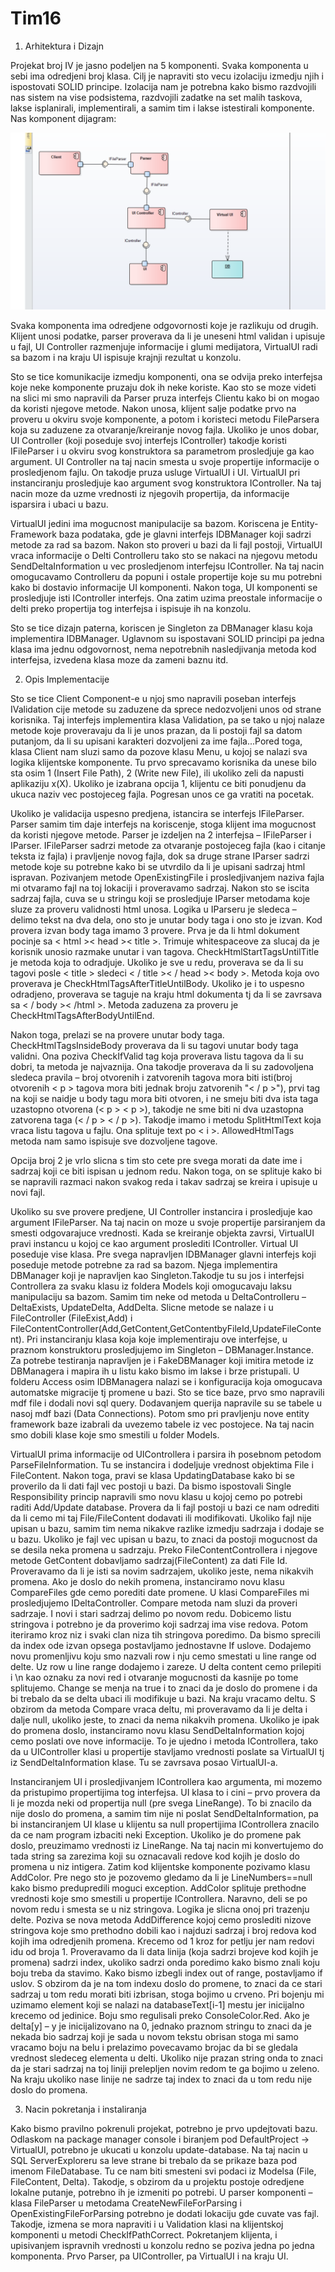 # Tim16

1. Arhitektura i Dizajn

Projekat broj IV je jasno podeljen na 5 komponenti. Svaka komponenta u sebi ima odredjeni broj klasa. Cilj je napraviti sto vecu izolaciju izmedju njih i ispostovati SOLID principe. Izolacija nam je potrebna kako bismo razdvojili nas sistem na vise podsistema, razdvojili zadatke na set malih taskova, lakse isplanirali, implementirali, a samim tim i lakse istestirali komponente.
Nas komponent dijagram: 

<img src="Projekat IV - Tim16.png">

Svaka komponenta ima odredjene odgovornosti koje je razlikuju od drugih. Klijent unosi podatke, parser proverava da li je uneseni html validan i upisuje u fajl, UI Controller razmenjuje informacije i glumi medijatora, VirtualUI radi sa bazom i na kraju UI ispisuje krajnji rezultat u konzolu.

Sto se tice komunikacije izmedju komponenti, ona se odvija preko interfejsa koje neke komponente pruzaju dok ih neke koriste. Kao sto se moze videti na slici mi smo napravili da Parser pruza interfejs Clientu kako bi on mogao da koristi njegove metode. Nakon unosa, klijent salje podatke prvo na proveru u okviru svoje komponente, a potom i koristeci metodu FileParsera koja su zaduzene za otvaranje/kreiranje novog fajla. Ukoliko je unos dobar, UI Controller (koji poseduje svoj interfejs IController) takodje koristi IFileParser i u okviru svog konstruktora sa parametrom prosledjuje ga kao argument. UI Controller na taj nacin smesta u svoje propertije informacije o prosledjenom fajlu. On takodje pruza usluge VirtualUI i UI. VirtualUI pri instanciranju prosledjuje kao argument svog konstruktora IController. Na taj nacin moze da uzme vrednosti iz njegovih propertija, da informacije isparsira i ubaci u bazu. 

VirtualUI jedini ima mogucnost manipulacije sa bazom. Koriscena je Entity-Framework baza podataka, gde je glavni interfejs IDBManager koji sadrzi metode za rad sa bazom. Nakon sto proveri u bazi da li fajl postoji, VirtualUI vraca informacije o Delti Controlleru tako sto se nakaci na njegovu metodu SendDeltaInformation u vec prosledjenom interfejsu IController. Na taj nacin omogucavamo Controlleru da popuni i ostale propertije koje su mu potrebni kako bi dostavio informacije UI komponenti.  Nakon toga, UI komponenti se prosledjuje isti IController interfejs. Ona zatim uzima preostale informacije o delti preko propertija tog interfejsa i ispisuje ih na konzolu.

Sto se tice dizajn paterna, koriscen je Singleton za DBManager klasu koja implementira IDBManager. Uglavnom su ispostavani SOLID principi pa jedna klasa ima jednu odgovornost, nema nepotrebnih nasledjivanja metoda kod interfejsa, izvedena klasa moze da zameni baznu itd.




2. Opis Implementacije

Sto se tice Client Component-e u njoj smo napravili poseban interfejs IValidation cije metode su zaduzene da sprece nedozvoljeni unos od strane korisnika. Taj interfejs implementira klasa Validation, pa se tako u njoj nalaze metode koje proveravaju da li je unos prazan, da li postoji fajl sa datom putanjom, da li su upisani karakteri dozvoljeni za ime fajla...Pored toga, klasa Client nam sluzi samo da pozove klasu Menu, u kojoj se nalazi sva logika klijentske komponente. Tu prvo sprecavamo korisnika da unese bilo sta osim 1 (Insert File Path), 2 (Write new File), ili ukoliko zeli da napusti aplikaziju x(X). Ukoliko je izabrana opcija 1, klijentu ce biti ponudjenu da ukuca naziv vec postojeceg fajla. Pogresan unos ce ga vratiti na pocetak. 

Ukoliko je validacija uspesno predjena, istancira se interfejs IFileParser. Parser samim tim daje interfejs na koriscenje, stoga klijent ima mogucnost da koristi njegove metode. Parser je izdeljen na 2 interfejsa – IFileParser i IParser. IFileParser sadrzi metode za otvaranje postojeceg fajla (kao i citanje teksta iz fajla) i pravljenje novog fajla, dok sa druge strane IParser sadrzi metode koje su potrebne kako bi se utvrdilo da li je upisani sadrzaj html ispravan.  Pozivanjem metode OpenExistingFile i prosledjivanjem naziva fajla mi otvaramo fajl na toj lokaciji i proveravamo sadrzaj. Nakon sto se iscita sadrzaj fajla, cuva se u stringu koji se prosledjuje IParser metodama koje sluze za proveru validnosti html unosa. Logika u IParseru je sledeca – delimo tekst na dva dela, ono sto je unutar body taga i ono sto je izvan. Kod provera izvan body taga imamo 3 provere. Prva je da li html dokument pocinje sa < html >< head >< title >. Trimuje whitespaceove za slucaj da je korisnik unosio razmake unutar i van tagova. CheckHtmlStartTagsUntilTitle je metoda koja to odradjuje. Ukoliko je sve u redu, proverava se da li su tagovi posle < title > sledeci < / title >< / head >< body >. Metoda koja ovo proverava je CheckHtmlTagsAfterTitleUntilBody. Ukoliko je i to uspesno odradjeno, proverava se taguje na kraju html dokumenta tj da li se zavrsava sa < / body >< /html >. Metoda zaduzena za proveru je CheckHtmlTagsAfterBodyUntilEnd. 

Nakon toga, prelazi se na provere unutar body taga. CheckHtmlTagsInsideBody proverava da li su tagovi unutar body taga validni. Ona poziva CheckIfValid tag koja proverava listu tagova da li su dobri, ta metoda je najvaznija. Ona takodje proverava da li su zadovoljena sledeca pravila – broj otvorenih i zatvorenih tagova mora biti isti(broj otvorenih < p > tagova mora biti jednak broju zatvorenih "< / p >"), prvi tag na koji se naidje u body tagu mora biti otvoren, i ne smeju biti dva ista taga uzastopno otvorena (< p > < p >), takodje ne sme biti ni dva uzastopna zatvorena taga (< / p > < / p >). 
Takodje imamo i metodu SplitHtmlText koja vraca listu tagova u fajlu. Ona splituje text po < i >. AllowedHtmlTags metoda nam samo ispisuje sve dozvoljene tagove. 

Opcija broj 2 je vrlo slicna s tim sto cete pre svega morati da date ime i sadrzaj koji ce biti ispisan u jednom redu. Nakon toga, on se splituje kako bi se napravili razmaci nakon svakog reda i takav sadrzaj se kreira i upisuje u novi fajl. 

Ukoliko su sve provere predjene, UI Controller instancira i prosledjuje kao argument IFileParser. Na taj nacin on moze u svoje propertije parsiranjem da smesti odgovarajuce vrednosti. Kada se kreiranje objekta zavrsi, VirtualUI pravi instancu u kojoj ce kao argument proslediti IController. Virtual UI poseduje vise klasa. Pre svega napravljen IDBManager glavni interfejs koji poseduje metode potrebne za rad sa bazom. Njega implementira DBManager koji je napravljen kao Singleton.Takodje tu su jos i interfejsi Controllera za svaku klasu iz foldera Models koji omogucavaju laksu manipulaciju sa bazom. Samim tim neke od metoda u DeltaControlleru – DeltaExists, UpdateDelta, AddDelta. Slicne metode se nalaze i u FileController (FileExist,Add) i FileContentController(Add,GetContent,GetContentbyFileId,UpdateFileContent). Pri instanciranju klasa koja koje implementiraju ove interfejse, u praznom konstruktoru prosledjujemo im Singleton – DBManager.Instance.
Za potrebe testiranja napravljen je i FakeDBManager koji imitira metode iz DBManagera i mapira ih u listu kako bismo im lakse i brze pristupali. U folderu Access osim IDBManagera nalazi se i konfiguracija koja omogucava automatske migracije tj promene u bazi. Sto se tice baze, prvo smo napravili mdf file i dodali novi sql query. Dodavanjem querija napravile su se tabele u nasoj mdf bazi (Data Connections). Potom smo pri pravljenju nove entity framework baze izabrali da uvezemo tabele iz vec postojece. Na taj nacin smo dobili klase koje smo smestili u folder Models. 

VirtualUI prima informacije od UIControllera i parsira ih posebnom petodom ParseFileInformation. Tu se instancira i dodeljuje vrednost objektima File i FileContent. Nakon toga, pravi se klasa UpdatingDatabase kako bi se proverilo da li dati fajl vec postoji u bazi. Da bismo ispostovali Single Responsibility princip napravili smo novu klasu u kojoj cemo po potrebi raditi Add/Update database. Provera da li fajl postoji u bazi ce nam odrediti da li cemo mi taj File/FileContent dodavati ili modifikovati. Ukoliko fajl nije upisan u bazu,  samim tim nema nikakve razlike izmedju sadrzaja i dodaje se u bazu. 
Ukoliko je fajl vec upisan u bazu, to znaci da postoji mogucnost da se desila neka promena u sadrzaju. Preko FileContentControllera i njegove metode GetContent dobavljamo sadrzaj(FileContent) za dati File Id. Proveravamo da li je isti sa novim sadrzajem, ukoliko jeste, nema nikakvih promena. Ako je doslo do nekih promena, instanciramo novu klasu CompareFiles gde cemo porediti date promene.
 U klasi CompareFiles mi prosledjujemo IDeltaController. Compare metoda nam sluzi da proveri sadrzaje. I novi i stari sadrzaj delimo po novom redu. Dobicemo listu stringova i potrebno je da proverimo koji sadrzaj ima vise redova. Potom iteriramo kroz niz i svaki clan niza tih stringova poredimo. Da bismo sprecili da index ode izvan opsega postavljamo jednostavne If uslove. Dodajemo novu promenljivu koju smo nazvali row i nju cemo smestati u line range od delte. Uz row u line range dodajemo i zareze. U delta content cemo prilepiti i \n kao oznaku za novi red i otvaranje mogucnosti da kasnije po tome splitujemo. Change se menja na true i to znaci da je doslo do promene i da bi trebalo da se delta ubaci ili modifikuje u bazi. Na kraju vracamo deltu. 
S obzirom da metoda Compare vraca deltu, mi proveravamo da li je delta i dalje null, ukoliko jeste, to znaci da nema nikakvih promena. Ukoliko je ipak do promena doslo, instanciramo novu klasu SendDeltaInformation kojoj cemo poslati ove nove informacije. To je ujedno i metoda IControllera, tako da u UIController klasi u propertije stavljamo vrednosti poslate sa VirtualUI tj iz SendDeltaInformation klase. Tu se zavrsava posao VirtualUI-a.

Instanciranjem UI i prosledjivanjem IControllera kao argumenta, mi mozemo da pristupimo propertijima tog interfejsa. UI klasa to i cini – prvo provera da li je mozda neki od propertija null (pre svega LineRange). To bi znacilo da nije doslo do promena, a samim tim nije ni poslat SendDeltaInformation, pa bi instanciranjem UI klase u klijentu sa null propertijima IControllera znacilo da ce nam program izbaciti neki Exception. Ukoliko je do promene pak doslo, preuzimamo vrednosti iz LineRange. Na taj nacin mi konvertujemo do tada string sa zarezima koji su oznacavali redove kod kojih je doslo do promena u niz intigera. Zatim kod klijentske komponente pozivamo klasu AddColor. Pre nego sto je pozovemo gledamo da li je LineNumbers==null kako bismo predupredili moguci exception. 
AddColor splituje prethodne vrednosti koje smo smestili u propertije IControllera. Naravno, deli se po novom redu i smesta se u niz stringova. Logika je slicna onoj pri trazenju delte. Poziva se nova metoda AddDifference kojoj cemo proslediti nizove stringova koje smo prethodno dobili kao i najduzi sadrzaj i broj redova kod kojih ima odredjenih promena. Krecemo od 1 kroz for petlju jer nam redovi idu od broja 1. Proveravamo da li data linija (koja sadrzi brojeve kod kojih je promena) sadrzi index, ukoliko sadrzi onda poredimo kako bismo znali koju boju treba da stavimo. Kako bismo izbegli index out of range, postavljamo if uslov. S obzirom da je na tom indexu doslo do promene, to znaci da ce stari sadrzaj u tom redu morati biti izbrisan, stoga bojimo u crveno. Pri bojenju mi uzimamo element koji se nalazi na databaseText[i-1] mestu jer inicijalno krecemo od jedinice. Boju smo regulisali preko ConsoleColor.Red. Ako je delta[y] – y je inicijalizovano na 0, jednako praznom stringu to znaci da je nekada bio sadrzaj koji je sada u novom tekstu obrisan stoga mi samo vracamo boju na belu i prelazimo povecavamo brojac da bi se gledala vrednost sledeceg elementa u delti. Ukoliko nije prazan string onda to znaci da je stari sadrzaj na toj liniji prelepljen novim redom te ga bojimo u zeleno. 
Na kraju ukoliko nase linije ne sadrze taj index to znaci da u tom redu nije doslo do promena. 




3. Nacin pokretanja i instaliranja

Kako bismo pravilno pokrenuli projekat, potrebno je prvo updejtovati bazu. Odlaskom na package manager console i biranjem pod DefaultProject -> VirtualUI, potrebno je ukucati u konzolu update-database. Na taj nacin u SQL ServerExploreru sa leve strane bi trebalo da se prikaze baza pod imenom FileDatabase. Tu ce nam biti smesteni svi podaci iz Modelsa (File, FileContent, Delta).
Takodje, s obzirom da u projektu postoje odredjene lokalne putanje, potrebno ih je izmeniti po potrebi. U parser komponenti – klasa FileParser u metodama CreateNewFileForParsing i OpenExistingFileForParsing potrebno je dodati lokaciju gde cuvate vas fajl. Takodje, izmena se mora napraviti i u Validation klasi na klijentskoj komponenti u metodi CheckIfPathCorrect.
 Pokretanjem klijenta, i upisivanjem ispravnih vrednosti u konzolu redno se poziva jedna po jedna komponenta. Prvo Parser, pa UIController, pa VirtualUI i na kraju UI.
